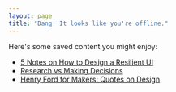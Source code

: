 ```yaml
---
layout: page
title: "Dang! It looks like you're offline."
---
```


Here's some saved content you might enjoy:

- [5 Notes on How to Design a Resilient UI](./resilient-ui/)
- [Research vs Making Decisions](./research-decision/)
- [Henry Ford for Makers: Quotes on Design](./henry-ford-for-makers/)
